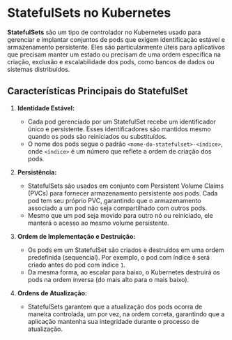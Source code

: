 # StatefulSets no Kubernetes

**StatefulSets** são um tipo de controlador no Kubernetes usado para gerenciar e implantar conjuntos de pods que exigem identificação estável e armazenamento persistente. Eles são particularmente úteis para aplicativos que precisam manter um estado ou precisam de uma ordem específica na criação, exclusão e escalabilidade dos pods, como bancos de dados ou sistemas distribuídos.

## Características Principais do StatefulSet

1. **Identidade Estável:**
   - Cada pod gerenciado por um StatefulSet recebe um identificador único e persistente. Esses identificadores são mantidos mesmo quando os pods são reiniciados ou substituídos.
   - O nome dos pods segue o padrão `<nome-do-statefulset>-<índice>`, onde `<índice>` é um número que reflete a ordem de criação dos pods.

2. **Persistência:**
   - StatefulSets são usados em conjunto com Persistent Volume Claims (PVCs) para fornecer armazenamento persistente aos pods. Cada pod tem seu próprio PVC, garantindo que o armazenamento associado a um pod não seja compartilhado com outros pods.
   - Mesmo que um pod seja movido para outro nó ou reiniciado, ele manterá o acesso ao mesmo volume persistente.

3. **Ordem de Implementação e Destruição:**
   - Os pods em um StatefulSet são criados e destruídos em uma ordem predefinida (sequencial). Por exemplo, o pod com índice `0` será criado antes do pod com índice `1`.
   - Da mesma forma, ao escalar para baixo, o Kubernetes destruirá os pods na ordem inversa (do mais alto para o mais baixo).

4. **Ordens de Atualização:**
   - StatefulSets garantem que a atualização dos pods ocorra de maneira controlada, um por vez, na ordem correta, garantindo que a aplicação mantenha sua integridade durante o processo de atualização.


